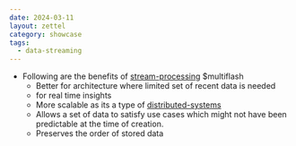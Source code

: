 ```yaml
---
date: 2024-03-11
layout: zettel
category: showcase
tags:
  - data-streaming
---
```

- Following are the benefits of [stream-processing](glossary/stream-processing.md)
$multiflash
	- Better for architecture where limited set of recent data is needed 
	- for real time insights
	- More scalable as its a type of [distributed-systems](../distributed-systems/distributed-systems.md)
	- Allows a set of data to satisfy use cases which might not have been predictable at the time of creation.
	- Preserves the order of stored data